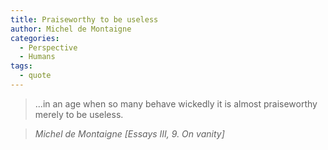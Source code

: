 ```yaml
---
title: Praiseworthy to be useless
author: Michel de Montaigne
categories:
  - Perspective
  - Humans
tags:
  - quote
---
```


> ...in an age when so many behave wickedly it is almost praiseworthy merely to be useless.

> <cite>Michel de Montaigne [Essays III, 9. On vanity]</cite>
